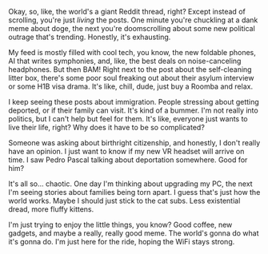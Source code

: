 Okay, so, like, the world's a giant Reddit thread, right? Except instead of scrolling, you're just *living* the posts. One minute you're chuckling at a dank meme about doge, the next you're doomscrolling about some new political outrage that's trending. Honestly, it's exhausting.

My feed is mostly filled with cool tech, you know, the new foldable phones, AI that writes symphonies, and, like, the best deals on noise-canceling headphones. But then BAM! Right next to the post about the self-cleaning litter box, there's some poor soul freaking out about their asylum interview or some H1B visa drama. It's like, chill, dude, just buy a Roomba and relax.

I keep seeing these posts about immigration. People stressing about getting deported, or if their family can visit. It's kind of a bummer. I'm not really into politics, but I can't help but feel for them. It's like, everyone just wants to live their life, right? Why does it have to be so complicated?

Someone was asking about birthright citizenship, and honestly, I don't really have an opinion. I just want to know if my new VR headset will arrive on time. I saw Pedro Pascal talking about deportation somewhere. Good for him?

It's all so... chaotic. One day I'm thinking about upgrading my PC, the next I'm seeing stories about families being torn apart. I guess that's just how the world works. Maybe I should just stick to the cat subs. Less existential dread, more fluffy kittens.

I'm just trying to enjoy the little things, you know? Good coffee, new gadgets, and maybe a really, really good meme. The world's gonna do what it's gonna do. I'm just here for the ride, hoping the WiFi stays strong.
